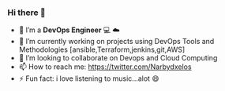 ### Hi there 👋


- 🔭 I’m a __DevOps Engineer__ :computer: :cloud: 
- 🌱 I’m currently working on projects using DevOps Tools and Methodologies [ansible,Terraform,jenkins,git,AWS]
- 👯 I’m looking to collaborate on Devops and Cloud Computing
- 📫 How to reach me: https://twitter.com/Narbydxelos
- ⚡ Fun fact: i love listening to music...alot :smile:

<!--
**dybran/dybran** is a ✨ _special_ ✨ repository because its `README.md` (this file) appears on your GitHub profile.

Here are some ideas to get you started:

- 🔭 I’m currently working on DevOps :computer: :cloud: 
- 🌱 I’m currently learning DevOps Tools
- 👯 I’m looking to collaborate on Devops and Cloud Computing
- 📫 How to reach me: https://twitter.com/Narbydxelos
- 😄 Pronouns: 
- ⚡ Fun fact: i love listening to music...alot :smile:
-->
